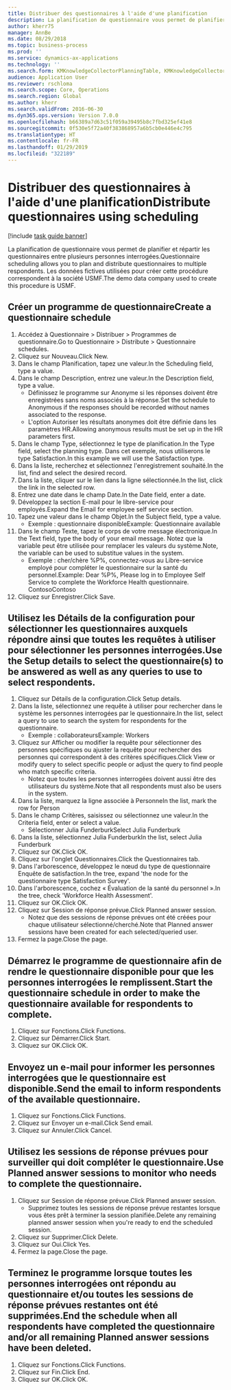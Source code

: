 ```yaml
---
title: Distribuer des questionnaires à l'aide d'une planification
description: La planification de questionnaire vous permet de planifier et répartir les questionnaires entre plusieurs personnes interrogées.
author: kherr75
manager: AnnBe
ms.date: 08/29/2018
ms.topic: business-process
ms.prod: ''
ms.service: dynamics-ax-applications
ms.technology: ''
ms.search.form: KMKnowledgeCollectorPlanningTable, KMKnowledgeCollectorPlanningMulti, SysQueryForm, HcmPersonLookup, KMKnowledgeCollectorPlanning
audience: Application User
ms.reviewer: rschloma
ms.search.scope: Core, Operations
ms.search.region: Global
ms.author: kherr
ms.search.validFrom: 2016-06-30
ms.dyn365.ops.version: Version 7.0.0
ms.openlocfilehash: b66389a7d63c51f059a39495b8c7fbd325ef41e8
ms.sourcegitcommit: 0f530e5f72a40f383868957a6b5cb0e446e4c795
ms.translationtype: HT
ms.contentlocale: fr-FR
ms.lasthandoff: 01/29/2019
ms.locfileid: "322189"
---
```

# <a name="distribute-questionnaires-using-scheduling"></a><span data-ttu-id="d2066-103">Distribuer des questionnaires à l'aide d'une planification</span><span class="sxs-lookup"><span data-stu-id="d2066-103">Distribute questionnaires using scheduling</span></span>

[!include [task guide banner](../../includes/task-guide-banner.md)]

<span data-ttu-id="d2066-104">La planification de questionnaire vous permet de planifier et répartir les questionnaires entre plusieurs personnes interrogées.</span><span class="sxs-lookup"><span data-stu-id="d2066-104">Questionnaire scheduling allows you to plan and distribute questionnaires to multiple respondents.</span></span> <span data-ttu-id="d2066-105">Les données fictives utilisées pour créer cette procédure correspondent à la société USMF.</span><span class="sxs-lookup"><span data-stu-id="d2066-105">The demo data company used to create this procedure is USMF.</span></span>


## <a name="create-a-questionnaire-schedule"></a><span data-ttu-id="d2066-106">Créer un programme de questionnaire</span><span class="sxs-lookup"><span data-stu-id="d2066-106">Create a questionnaire schedule</span></span>
1. <span data-ttu-id="d2066-107">Accédez à Questionnaire > Distribuer > Programmes de questionnaire.</span><span class="sxs-lookup"><span data-stu-id="d2066-107">Go to Questionnaire > Distribute > Questionnaire schedules.</span></span>
2. <span data-ttu-id="d2066-108">Cliquez sur Nouveau.</span><span class="sxs-lookup"><span data-stu-id="d2066-108">Click New.</span></span>
3. <span data-ttu-id="d2066-109">Dans le champ Planification, tapez une valeur.</span><span class="sxs-lookup"><span data-stu-id="d2066-109">In the Scheduling field, type a value.</span></span>
4. <span data-ttu-id="d2066-110">Dans le champ Description, entrez une valeur.</span><span class="sxs-lookup"><span data-stu-id="d2066-110">In the Description field, type a value.</span></span>
    * <span data-ttu-id="d2066-111">Définissez le programme sur Anonyme si les réponses doivent être enregistrées sans noms associés à la réponse.</span><span class="sxs-lookup"><span data-stu-id="d2066-111">Set the schedule to Anonymous if the responses should be recorded without names associated to the response.</span></span>  
    * <span data-ttu-id="d2066-112">L'option Autoriser les résultats anonymes doit être définie dans les paramètres HR.</span><span class="sxs-lookup"><span data-stu-id="d2066-112">Allowing anonymous results must be set up in the HR parameters first.</span></span>  
5. <span data-ttu-id="d2066-113">Dans le champ Type, sélectionnez le type de planification.</span><span class="sxs-lookup"><span data-stu-id="d2066-113">In the Type field, select the planning type.</span></span>  <span data-ttu-id="d2066-114">Dans cet exemple, nous utiliserons le type Satisfaction.</span><span class="sxs-lookup"><span data-stu-id="d2066-114">In this example we will use the Satisfaction type.</span></span>
6. <span data-ttu-id="d2066-115">Dans la liste, recherchez et sélectionnez l'enregistrement souhaité.</span><span class="sxs-lookup"><span data-stu-id="d2066-115">In the list, find and select the desired record.</span></span>
7. <span data-ttu-id="d2066-116">Dans la liste, cliquer sur le lien dans la ligne sélectionnée.</span><span class="sxs-lookup"><span data-stu-id="d2066-116">In the list, click the link in the selected row.</span></span>
8. <span data-ttu-id="d2066-117">Entrez une date dans le champ Date.</span><span class="sxs-lookup"><span data-stu-id="d2066-117">In the Date field, enter a date.</span></span>
9. <span data-ttu-id="d2066-118">Développez la section E-mail pour le libre-service pour employés.</span><span class="sxs-lookup"><span data-stu-id="d2066-118">Expand the Email for employee self service section.</span></span>
10. <span data-ttu-id="d2066-119">Tapez une valeur dans le champ Objet.</span><span class="sxs-lookup"><span data-stu-id="d2066-119">In the Subject field, type a value.</span></span>
    * <span data-ttu-id="d2066-120">Exemple : questionnaire disponible</span><span class="sxs-lookup"><span data-stu-id="d2066-120">Example: Questionnaire available</span></span>  
11. <span data-ttu-id="d2066-121">Dans le champ Texte, tapez le corps de votre message électronique.</span><span class="sxs-lookup"><span data-stu-id="d2066-121">In the Text field, type the body of your email message.</span></span> <span data-ttu-id="d2066-122">Notez que la variable peut être utilisée pour remplacer les valeurs du système.</span><span class="sxs-lookup"><span data-stu-id="d2066-122">Note, the variable can be used to substitue values in the system.</span></span>
    * <span data-ttu-id="d2066-123">Exemple : cher/chère %P%, connectez-vous au Libre-service employé pour compléter le questionnaire sur la santé du personnel.</span><span class="sxs-lookup"><span data-stu-id="d2066-123">Example:   Dear %P%,  Please log in to Employee Self Service to complete the Workforce Health questionnaire.</span></span>  <span data-ttu-id="d2066-124">Contoso</span><span class="sxs-lookup"><span data-stu-id="d2066-124">Contoso</span></span>  
12. <span data-ttu-id="d2066-125">Cliquez sur Enregistrer.</span><span class="sxs-lookup"><span data-stu-id="d2066-125">Click Save.</span></span>

## <a name="use-the-setup-details-to-select-the-questionnaires-to-be-answered-as-well-as-any-queries-to-use-to-select-respondents"></a><span data-ttu-id="d2066-126">Utilisez les Détails de la configuration pour sélectionner les questionnaires auxquels répondre ainsi que toutes les requêtes à utiliser pour sélectionner les personnes interrogées.</span><span class="sxs-lookup"><span data-stu-id="d2066-126">Use the Setup details to select the questionnaire(s) to be answered as well as any queries to use to select respondents.</span></span>
1. <span data-ttu-id="d2066-127">Cliquez sur Détails de la configuration.</span><span class="sxs-lookup"><span data-stu-id="d2066-127">Click Setup details.</span></span>
2. <span data-ttu-id="d2066-128">Dans la liste, sélectionnez une requête à utiliser pour rechercher dans le système les personnes interrogées par le questionnaire.</span><span class="sxs-lookup"><span data-stu-id="d2066-128">In the list, select a query to use to search the system for respondents for the questionnaire.</span></span>
    * <span data-ttu-id="d2066-129">Exemple : collaborateurs</span><span class="sxs-lookup"><span data-stu-id="d2066-129">Example: Workers</span></span>  
3. <span data-ttu-id="d2066-130">Cliquez sur Afficher ou modifier la requête pour sélectionner des personnes spécifiques ou ajuster la requête pour rechercher des personnes qui correspondent à des critères spécifiques.</span><span class="sxs-lookup"><span data-stu-id="d2066-130">Click View or modify query to select specific people or adjust the query to find people who match specific criteria.</span></span>
    * <span data-ttu-id="d2066-131">Notez que toutes les personnes interrogées doivent aussi être des utilisateurs du système.</span><span class="sxs-lookup"><span data-stu-id="d2066-131">Note that all respondents must also be users in the system.</span></span>  
4. <span data-ttu-id="d2066-132">Dans la liste, marquez la ligne associée à Personne</span><span class="sxs-lookup"><span data-stu-id="d2066-132">In the list, mark the row for Person</span></span>
5. <span data-ttu-id="d2066-133">Dans le champ Critères, saisissez ou sélectionnez une valeur.</span><span class="sxs-lookup"><span data-stu-id="d2066-133">In the Criteria field, enter or select a value.</span></span>
    * <span data-ttu-id="d2066-134">Sélectionner Julia Funderburk</span><span class="sxs-lookup"><span data-stu-id="d2066-134">Select Julia Funderburk</span></span>  
6. <span data-ttu-id="d2066-135">Dans la liste, sélectionnez Julia Funderburk</span><span class="sxs-lookup"><span data-stu-id="d2066-135">In the list, select Julia Funderburk</span></span>
7. <span data-ttu-id="d2066-136">Cliquez sur OK.</span><span class="sxs-lookup"><span data-stu-id="d2066-136">Click OK.</span></span>
8. <span data-ttu-id="d2066-137">Cliquez sur l'onglet Questionnaires.</span><span class="sxs-lookup"><span data-stu-id="d2066-137">Click the Questionnaires tab.</span></span>
9. <span data-ttu-id="d2066-138">Dans l'arborescence, développez le nœud du type de questionnaire Enquête de satisfaction.</span><span class="sxs-lookup"><span data-stu-id="d2066-138">In the tree, expand 'the node for the questionnaire type Satisfaction Survey'.</span></span>
10. <span data-ttu-id="d2066-139">Dans l'arborescence, cochez « Évaluation de la santé du personnel ».</span><span class="sxs-lookup"><span data-stu-id="d2066-139">In the tree, check 'Workforce Health Assessment'.</span></span>
11. <span data-ttu-id="d2066-140">Cliquez sur OK.</span><span class="sxs-lookup"><span data-stu-id="d2066-140">Click OK.</span></span>
12. <span data-ttu-id="d2066-141">Cliquez sur Session de réponse prévue.</span><span class="sxs-lookup"><span data-stu-id="d2066-141">Click Planned answer session.</span></span>
    * <span data-ttu-id="d2066-142">Notez que des sessions de réponse prévues ont été créées pour chaque utilisateur sélectionné/cherché.</span><span class="sxs-lookup"><span data-stu-id="d2066-142">Note that Planned answer sessions have been created for each selected/queried user.</span></span>  
13. <span data-ttu-id="d2066-143">Fermez la page.</span><span class="sxs-lookup"><span data-stu-id="d2066-143">Close the page.</span></span>

## <a name="start-the-questionnaire-schedule-in-order-to-make-the-questionnaire-available-for-respondents-to-complete"></a><span data-ttu-id="d2066-144">Démarrez le programme de questionnaire afin de rendre le questionnaire disponible pour que les personnes interrogées le remplissent.</span><span class="sxs-lookup"><span data-stu-id="d2066-144">Start the questionnaire schedule in order to make the questionnaire available for respondents to complete.</span></span>
1. <span data-ttu-id="d2066-145">Cliquez sur Fonctions.</span><span class="sxs-lookup"><span data-stu-id="d2066-145">Click Functions.</span></span>
2. <span data-ttu-id="d2066-146">Cliquez sur Démarrer.</span><span class="sxs-lookup"><span data-stu-id="d2066-146">Click Start.</span></span>
3. <span data-ttu-id="d2066-147">Cliquez sur OK.</span><span class="sxs-lookup"><span data-stu-id="d2066-147">Click OK.</span></span>

## <a name="send-the-email-to-inform-respondents-of-the-available-questionnaire"></a><span data-ttu-id="d2066-148">Envoyez un e-mail pour informer les personnes interrogées que le questionnaire est disponible.</span><span class="sxs-lookup"><span data-stu-id="d2066-148">Send the email to inform respondents of the available questionnaire.</span></span>
1. <span data-ttu-id="d2066-149">Cliquez sur Fonctions.</span><span class="sxs-lookup"><span data-stu-id="d2066-149">Click Functions.</span></span>
2. <span data-ttu-id="d2066-150">Cliquez sur Envoyer un e-mail.</span><span class="sxs-lookup"><span data-stu-id="d2066-150">Click Send email.</span></span>
3. <span data-ttu-id="d2066-151">Cliquez sur Annuler.</span><span class="sxs-lookup"><span data-stu-id="d2066-151">Click Cancel.</span></span>

## <a name="use-planned-answer-sessions-to-monitor-who-needs-to-complete-the-questionnaire"></a><span data-ttu-id="d2066-152">Utilisez les sessions de réponse prévues pour surveiller qui doit compléter le questionnaire.</span><span class="sxs-lookup"><span data-stu-id="d2066-152">Use Planned answer sessions to monitor who needs to complete the questionnaire.</span></span>
1. <span data-ttu-id="d2066-153">Cliquez sur Session de réponse prévue.</span><span class="sxs-lookup"><span data-stu-id="d2066-153">Click Planned answer session.</span></span>
    * <span data-ttu-id="d2066-154">Supprimez toutes les sessions de réponse prévue restantes lorsque vous êtes prêt à terminer la session planifiée.</span><span class="sxs-lookup"><span data-stu-id="d2066-154">Delete any remaining planned answer session when you're ready to end the scheduled session.</span></span>  
2. <span data-ttu-id="d2066-155">Cliquez sur Supprimer.</span><span class="sxs-lookup"><span data-stu-id="d2066-155">Click Delete.</span></span>
3. <span data-ttu-id="d2066-156">Cliquez sur Oui.</span><span class="sxs-lookup"><span data-stu-id="d2066-156">Click Yes.</span></span>
4. <span data-ttu-id="d2066-157">Fermez la page.</span><span class="sxs-lookup"><span data-stu-id="d2066-157">Close the page.</span></span>

## <a name="end-the-schedule-when-all-respondents-have-completed-the-questionnaire-andor-all-remaining-planned-answer-sessions-have-been-deleted"></a><span data-ttu-id="d2066-158">Terminez le programme lorsque toutes les personnes interrogées ont répondu au questionnaire et/ou toutes les sessions de réponse prévues restantes ont été supprimées.</span><span class="sxs-lookup"><span data-stu-id="d2066-158">End the schedule when all respondents have completed the questionnaire and/or all remaining Planned answer sessions have been deleted.</span></span>
1. <span data-ttu-id="d2066-159">Cliquez sur Fonctions.</span><span class="sxs-lookup"><span data-stu-id="d2066-159">Click Functions.</span></span>
2. <span data-ttu-id="d2066-160">Cliquez sur Fin.</span><span class="sxs-lookup"><span data-stu-id="d2066-160">Click End.</span></span>
3. <span data-ttu-id="d2066-161">Cliquez sur OK.</span><span class="sxs-lookup"><span data-stu-id="d2066-161">Click OK.</span></span>

